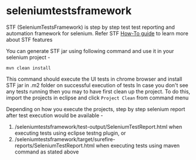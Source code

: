# seleniumtestsframework

STF (SeleniumTestsFramework) is step by step test test reporting and automation framework for selenium.
Refer STF [How-To guide](http://www.seleniumtests.com/2013/10/announcing-selenium-tests-automation.html) to learn more about STF features 

You can generate STF jar using following command and use it in your selenium project - 

```mvn clean install```

This command should execute the UI tests in chrome browser and install STF jar in .m2 folder on successful execution of tests
In case you don't see any tests running then you may to have first clean up the project. To do this, import the projects in eclipse and click ```Project Clean``` from command menu

Depending on how you execute the projects, step by step selenium report after test execution would be available -

1. <your home directory>/seleniumtestsframework/test-output/SeleniumTestReport.html when executing tests using eclipse testng plugin, or
2. <your home directory>/seleniumtestsframework/target/surefire-reports/SeleniumTestReport.html when executing tests using maven command as stated above
